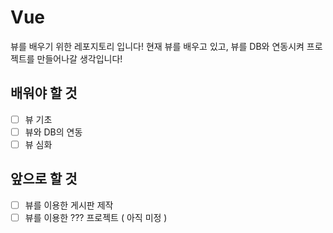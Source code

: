 # Vue

뷰를 배우기 위한 레포지토리 입니다!
현재 뷰를 배우고 있고, 뷰를 DB와 연동시켜 프로젝트를 만들어나갈 생각입니다!

## 배워야 할 것

-   [ ] 뷰 기초
-   [ ] 뷰와 DB의 연동
-   [ ] 뷰 심화

## 앞으로 할 것

-   [ ] 뷰를 이용한 게시판 제작
-   [ ] 뷰를 이용한 ??? 프로젝트 ( 아직 미정 )
